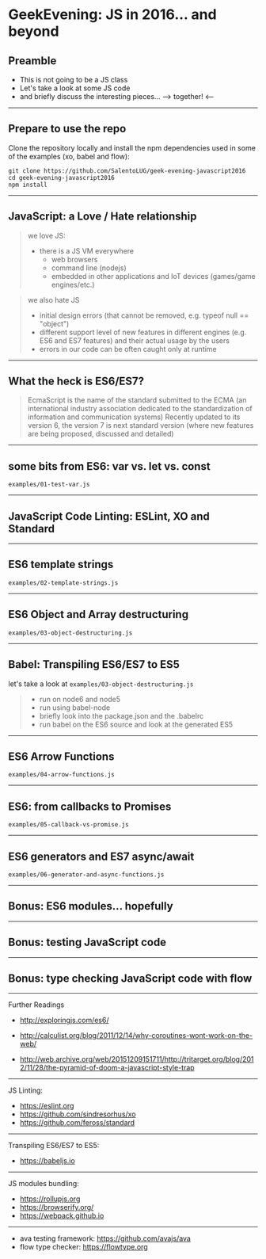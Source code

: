 # GeekEvening: JS in 2016... and beyond

## Preamble

- This is not going to be a JS class
- Let's take a look at some JS code
- and briefly discuss the interesting pieces... --> together! <--

---

## Prepare to use the repo

Clone the repository locally and install the npm dependencies
used in some of the examples (xo, babel and flow):

```
git clone https://github.com/SalentoLUG/geek-evening-javascript2016
cd geek-evening-javascript2016
npm install
```

---

## JavaScript: a Love / Hate relationship

> we love JS:
> - there is a JS VM everywhere
>   - web browsers
>   - command line (nodejs)
>   - embedded in other applications and IoT devices
>     (games/game engines/etc.)

> we also hate JS
> - initial design errors (that cannot be removed, e.g. typeof null == "object")
> - different support level of new features in different engines
>   (e.g. ES6 and ES7 features) and their actual usage by the users
> - errors in our code can be often caught only at runtime

---

## What the heck is ES6/ES7?

> EcmaScript is the name of the standard submitted to the ECMA
> (an international industry association dedicated to the standardization of information and communication systems)
> Recently updated to its version 6, the version 7 is next
> standard version (where new features are being proposed,
> discussed and detailed)

---

## some bits from ES6: var vs. let vs. const

`examples/01-test-var.js`

---

## JavaScript Code Linting: ESLint, XO and Standard

---

## ES6 template strings

`examples/02-template-strings.js`

---

## ES6 Object and Array destructuring

`examples/03-object-destructuring.js`

---

## Babel: Transpiling ES6/ES7 to ES5

let's take a look at `examples/03-object-destructuring.js`

> - run on node6 and node5
> - run using babel-node
> - briefly look into the package.json and the .babelrc
> - run babel on the ES6 source and look at the generated ES5

---

## ES6 Arrow Functions

`examples/04-arrow-functions.js`

---

## ES6: from callbacks to Promises

`examples/05-callback-vs-promise.js`

---

## ES6 generators and ES7 async/await

`examples/06-generator-and-async-functions.js`

---

## Bonus: ES6 modules... hopefully

---

## Bonus: testing JavaScript code

---

## Bonus: type checking JavaScript code with flow

---

Further Readings

- http://exploringjs.com/es6/

- http://calculist.org/blog/2011/12/14/why-coroutines-wont-work-on-the-web/
- http://web.archive.org/web/20151209151711/http://tritarget.org/blog/2012/11/28/the-pyramid-of-doom-a-javascript-style-trap

---

JS Linting:

- https://eslint.org
- https://github.com/sindresorhus/xo
- https://github.com/feross/standard

---

Transpiling ES6/ES7 to ES5:

- https://babeljs.io

---

JS modules bundling:

- https://rollupjs.org
- https://browserify.org/
- https://webpack.github.io

---

- ava testing framework: https://github.com/avajs/ava
- flow type checker: https://flowtype.org
